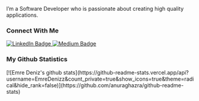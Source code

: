 <p>
I’m a Software Developer who is passionate about creating high quality applications.
</p>

<h3>
  Connect With Me
</h3>

<div id="badges">
  <a href="https://www.linkedin.com/in/emre-deniz1/">
    <img src="https://img.shields.io/badge/LinkedIn-blue?style=for-the-badge&logo=linkedin&logoColor=white" alt="LinkedIn Badge"/>
  </a>
  <a href="https://medium.com/@emre.deniz">
    <img src="https://img.shields.io/badge/Medium-12100E?style=for-the-badge&logo=medium&logoColor=white" alt="Medium Badge"/>
  </a>
</div>

<h3>
    My Github Statistics
</h3>
<p>
  [![Emre Deniz's github stats](https://github-readme-stats.vercel.app/api?username=EmreDenizz&count_private=true&show_icons=true&theme=radical&hide_rank=false)](https://github.com/anuraghazra/github-readme-stats)
</p>
